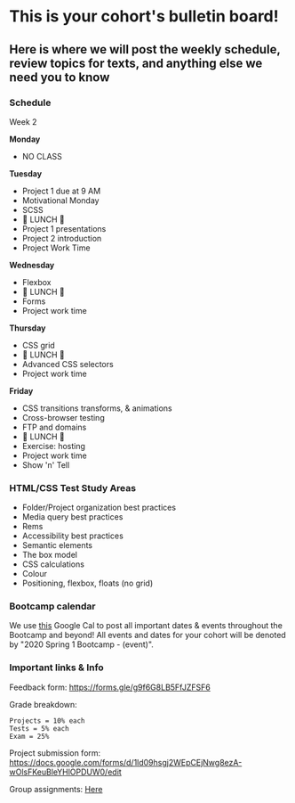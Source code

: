 # This is your cohort's bulletin board! 
## Here is where we will post the weekly schedule, review topics for texts, and anything else we need you to know

### Schedule

Week 2

**Monday**

*  NO CLASS


**Tuesday**

* Project 1 due at 9 AM
* Motivational Monday
* SCSS
* 🍴 LUNCH 🍴
* Project 1 presentations
* Project 2 introduction
* Project Work Time


**Wednesday**

* Flexbox
* 🍴 LUNCH 🍴
* Forms
* Project work time


**Thursday**

* CSS grid
* 🍴 LUNCH 🍴
* Advanced CSS selectors
* Project work time

**Friday**

* CSS transitions transforms, & animations
* Cross-browser testing
* FTP and domains
* 🍴 LUNCH 🍴
* Exercise: hosting
* Project work time
* Show 'n' Tell


### HTML/CSS Test Study Areas
* Folder/Project organization best practices
* Media query best practices
* Rems
* Accessibility best practices
* Semantic elements
* The box model
* CSS calculations
* Colour
* Positioning, flexbox, floats (no grid)




### Bootcamp calendar
We use [this](https://calendar.google.com/calendar/embed?src=hackeryou.com_ckj6930nr6kraakaisos09cccs%40group.calendar.google.com&ctz=America%2FToronto) Google Cal to post all important dates & events throughout the Bootcamp and beyond! All events and dates for your cohort will be denoted by "2020 Spring 1 Bootcamp - (event)".

### Important links & Info
Feedback form: https://forms.gle/g9f6G8LB5FfJZFSF6

Grade breakdown:
```
Projects = 10% each
Tests = 5% each
Exam = 25%
```

Project submission form: https://docs.google.com/forms/d/1ld09hsgj2WEpCEjNwg8ezA-wOlsFKeuBleYHlOPDUW0/edit

Group assignments: [Here](https://docs.google.com/spreadsheets/d/1sPMnnBRM9te3MwBmgv6CMVKqqIKlFYt7uSLhx_QAndA/edit#gid=1112317742)

